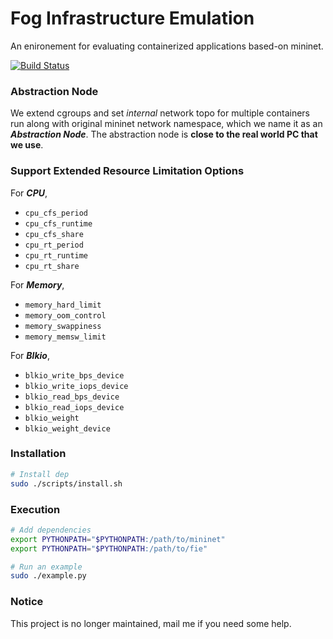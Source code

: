 # Fog Infrastructure Emulation

An enironement for evaluating containerized applications based-on mininet.

[![Build Status](https://travis-ci.org/tz70s/fie.svg?branch=master)](https://travis-ci.org/tz70s/fie)

### Abstraction Node
We extend cgroups and set _internal_ network topo for multiple containers run along with original mininet network namespace, which we name it as an **_Abstraction Node_**. The abstraction node is **close to the real world PC that we use**.

### Support Extended Resource Limitation Options

For **_CPU_**,

* `cpu_cfs_period`
* `cpu_cfs_runtime`
* `cpu_cfs_share`
* `cpu_rt_period`
* `cpu_rt_runtime`
* `cpu_rt_share`

For **_Memory_**,

* `memory_hard_limit`
* `memory_oom_control`
* `memory_swappiness`
* `memory_memsw_limit`

For **_Blkio_**,

* `blkio_write_bps_device`
* `blkio_write_iops_device`
* `blkio_read_bps_device`
* `blkio_read_iops_device`
* `blkio_weight`
* `blkio_weight_device`

### Installation

```BASH
# Install dep
sudo ./scripts/install.sh
```

### Execution

```BASH
# Add dependencies
export PYTHONPATH="$PYTHONPATH:/path/to/mininet"
export PYTHONPATH="$PYTHONPATH:/path/to/fie"

# Run an example
sudo ./example.py
```

### Notice

This project is no longer maintained, mail me if you need some help.
